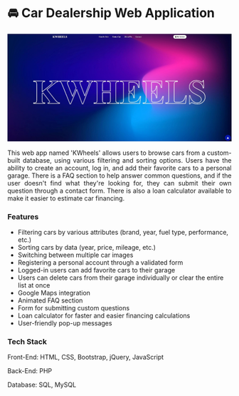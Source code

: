 <body>
    
<h1>🚘 Car Dealership Web Application </h1>

<img src="kwheels/1.jpg" alt="kwheels_homepage">

<p align="justify">This web app named 'KWheels' allows users to browse cars from a custom-built database, using various filtering and sorting options. Users have the ability to create an account, log in, and add their favorite cars to a personal garage. There is a FAQ section to help answer common questions, and if the user doesn't find what they're looking for, they can submit their own question through a contact form. There is also a loan calculator available to make it easier to estimate car financing.
</p>



<h3>Features</h3>

<ul>
    <li>Filtering cars by various attributes (brand, year, fuel type, performance, etc.)</li>
    <li>Sorting cars by data (year, price, mileage, etc.)</li>
    <li>Switching between multiple car images</li>
    <li>Registering a personal account through a validated form</li>
    <li>Logged-in users can add favorite cars to their garage</li>
    <li>Users can delete cars from their garage individually or clear the entire list at once</li>
    <li>Google Maps integration</li>
    <li>Animated FAQ section</li>
    <li>Form for submitting custom questions</li>
    <li>Loan calculator for faster and easier financing calculations</li>
    <li>User-friendly pop-up messages</li>
</ul>



<h3>Tech Stack</h3>

<p>Front-End: HTML, CSS, Bootstrap, jQuery, JavaScript </p>

<p>Back-End: PHP </p>

<p>Database: SQL, MySQL </p>














</body>


